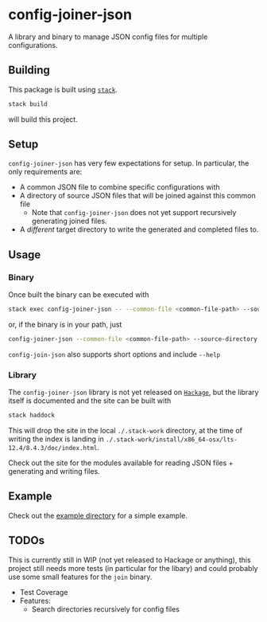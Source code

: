# config-joiner-json


A library and binary to manage JSON config files for multiple configurations. 

## Building

This package is built using [`stack`](https://docs.haskellstack.org/en/stable/README/). 

```sh
stack build
```

will build this project.

## Setup

`config-joiner-json` has very few expectations for setup. In particular, the only
requirements are:
- A common JSON file to combine specific configurations with
- A directory of source JSON files that will be joined against this common file
    - Note that `config-joiner-json` does not yet support recursively generating joined files.
- A _different_ target directory to write the generated and completed files to. 

## Usage

### Binary

Once built the binary can be executed with

```sh
stack exec config-joiner-json -- --common-file <common-file-path> --source-directory <source-directory-path> --target-directory <target-directory-path>
```

or, if the binary is in your path, just 

```sh
config-joiner-json --common-file <common-file-path> --source-directory <source-directory-path> --target-directory <target-directory-path>
```

`config-join-json` also supports short options and include `--help`

### Library

The `config-joiner-json` library is not yet released on [`Hackage`](https://hackage.haskell.org/), but the library itself is documented and the site can be built with

```sh
stack haddock
```

This will drop the site in the local `./.stack-work` directory, at the time of writing 
the index is landing in `./.stack-work/install/x86_64-osx/lts-12.4/8.4.3/doc/index.html`.

Check out the site for the modules available for reading JSON files + generating and writing files.


## Example

Check out the [example directory](./data/example) for a simple example.

## TODOs

This is currently still in WIP (not yet released to Hackage or anything), this project still needs more tests (in particular for the libary) and could probably use some small features for the `join` binary.

- Test Coverage
- Features:
    - Search directories recursively for config files
